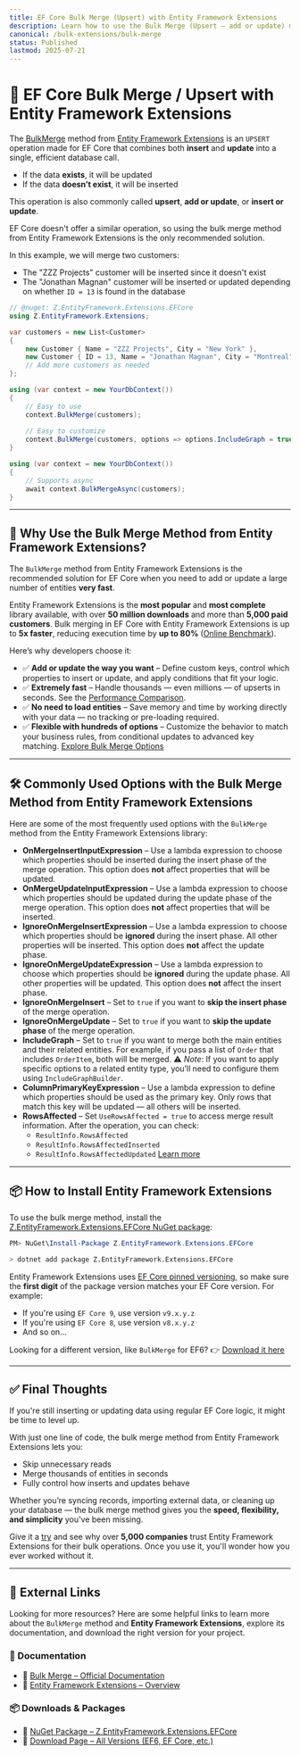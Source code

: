 ```yaml
---
title: EF Core Bulk Merge (Upsert) with Entity Framework Extensions  
description: Learn how to use the Bulk Merge (Upsert – add or update) method from Entity Framework Extensions to efficiently merge entities in your database.  
canonical: /bulk-extensions/bulk-merge  
status: Published  
lastmod: 2025-07-21  
---
```


# 🧩 EF Core Bulk Merge / Upsert with Entity Framework Extensions

The [BulkMerge](https://entityframework-extensions.net/bulk-merge) method from [Entity Framework Extensions](https://entityframework-extensions.net/bulk-merge) is an `UPSERT` operation made for EF Core that combines both **insert** and **update** into a single, efficient database call.

* If the data **exists**, it will be updated
* If the data **doesn’t exist**, it will be inserted

This operation is also commonly called **upsert**, **add or update**, or **insert or update**.

EF Core doesn't offer a similar operation, so using the bulk merge method from Entity Framework Extensions is the only recommended solution.

In this example, we will merge two customers:

* The "ZZZ Projects" customer will be inserted since it doesn't exist
* The "Jonathan Magnan" customer will be inserted or updated depending on whether `ID = 13` is found in the database

```csharp
// @nuget: Z.EntityFramework.Extensions.EFCore
using Z.EntityFramework.Extensions;

var customers = new List<Customer>
{
    new Customer { Name = "ZZZ Projects", City = "New York" },
    new Customer { ID = 13, Name = "Jonathan Magnan", City = "Montreal" }
    // Add more customers as needed
};

using (var context = new YourDbContext())
{
    // Easy to use
    context.BulkMerge(customers);
    
    // Easy to customize
    context.BulkMerge(customers, options => options.IncludeGraph = true);
}

using (var context = new YourDbContext())
{
    // Supports async
    await context.BulkMergeAsync(customers);
}
```

---

## 🚀 Why Use the Bulk Merge Method from Entity Framework Extensions?

The `BulkMerge` method from Entity Framework Extensions is the recommended solution for EF Core when you need to add or update a large number of entities **very fast**.

Entity Framework Extensions is the **most popular** and **most complete** library available, with over **50 million downloads** and more than **5,000 paid customers**. Bulk merging in EF Core with Entity Framework Extensions is up to **5x faster**, reducing execution time by **up to 80%** ([Online Benchmark](https://dotnetfiddle.net/hmDtiI)).

Here’s why developers choose it:

* ✅ **Add or update the way you want** – Define custom keys, control which properties to insert or update, and apply conditions that fit your logic.
* ✅ **Extremely fast** – Handle thousands — even millions — of upserts in seconds. See the [Performance Comparison](https://entityframework-extensions.net/bulk-merge#performance-comparison).
* ✅ **No need to load entities** – Save memory and time by working directly with your data — no tracking or pre-loading required.
* ✅ **Flexible with hundreds of options** – Customize the behavior to match your business rules, from conditional updates to advanced key matching.
  [Explore Bulk Merge Options](https://entityframework-extensions.net/bulk-merge#bulk-merge-options)

---

## 🛠️ Commonly Used Options with the Bulk Merge Method from Entity Framework Extensions

Here are some of the most frequently used options with the `BulkMerge` method from the Entity Framework Extensions library:

* **OnMergeInsertInputExpression** – Use a lambda expression to choose which properties should be inserted during the insert phase of the merge operation. This option does **not** affect properties that will be updated.
* **OnMergeUpdateInputExpression** – Use a lambda expression to choose which properties should be updated during the update phase of the merge operation. This option does **not** affect properties that will be inserted.
* **IgnoreOnMergeInsertExpression** – Use a lambda expression to choose which properties should be **ignored** during the insert phase. All other properties will be inserted. This option does **not** affect the update phase.
* **IgnoreOnMergeUpdateExpression** – Use a lambda expression to choose which properties should be **ignored** during the update phase. All other properties will be updated. This option does **not** affect the insert phase.
* **IgnoreOnMergeInsert** – Set to `true` if you want to **skip the insert phase** of the merge operation.
* **IgnoreOnMergeUpdate** – Set to `true` if you want to **skip the update phase** of the merge operation.
* **IncludeGraph** – Set to `true` if you want to merge both the main entities and their related entities.
  For example, if you pass a list of `Order` that includes `OrderItem`, both will be merged.
  ⚠️ *Note*: If you want to apply specific options to a related entity type, you’ll need to configure them using `IncludeGraphBuilder`.
* **ColumnPrimaryKeyExpression** – Use a lambda expression to define which properties should be used as the primary key.
  Only rows that match this key will be updated — all others will be inserted.
* **RowsAffected** – Set `UseRowsAffected = true` to access merge result information. After the operation, you can check:
  * `ResultInfo.RowsAffected`
  * `ResultInfo.RowsAffectedInserted`
  * `ResultInfo.RowsAffectedUpdated`
    [Learn more](https://entityframework-extensions.net/rows-affected)

---

## 📦 How to Install Entity Framework Extensions

To use the bulk merge method, install the [Z.EntityFramework.Extensions.EFCore NuGet package](https://www.nuget.org/packages/Z.EntityFramework.Extensions.EFCore/):

```powershell
PM> NuGet\Install-Package Z.EntityFramework.Extensions.EFCore
```

```bash
> dotnet add package Z.EntityFramework.Extensions.EFCore
```

Entity Framework Extensions uses [EF Core pinned versioning](https://entityframework-extensions.net/efcore-pinned-versioning), so make sure the **first digit** of the package version matches your EF Core version. For example:

* If you're using `EF Core 9`, use version `v9.x.y.z`
* If you're using `EF Core 8`, use version `v8.x.y.z`
* And so on...

Looking for a different version, like `BulkMerge` for EF6?
👉 [Download it here](https://entityframework-extensions.net/download)

---

## ✅ Final Thoughts

If you're still inserting or updating data using regular EF Core logic, it might be time to level up.

With just one line of code, the bulk merge method from Entity Framework Extensions lets you:

* Skip unnecessary reads
* Merge thousands of entities in seconds
* Fully control how inserts and updates behave

Whether you’re syncing records, importing external data, or cleaning up your database —
the bulk merge method gives you the **speed, flexibility, and simplicity** you've been missing.

Give it a [try](https://entityframework-extensions.net/) and see why over **5,000 companies** trust Entity Framework Extensions for their bulk operations. Once you use it, you'll wonder how you ever worked without it.

---

## 🔗 External Links

Looking for more resources? Here are some helpful links to learn more about the `BulkMerge` method and **Entity Framework Extensions**, explore its documentation, and download the right version for your project.

### 📘 Documentation

* 🔗 [Bulk Merge – Official Documentation](https://entityframework-extensions.net/bulk-merge)
* 🔗 [Entity Framework Extensions – Overview](https://entityframework-extensions.net/)

### 📦 Downloads & Packages

* 🔗 [NuGet Package – Z.EntityFramework.Extensions.EFCore](https://www.nuget.org/packages/Z.EntityFramework.Extensions.EFCore)
* 🔗 [Download Page – All Versions (EF6, EF Core, etc.)](https://entityframework-extensions.net/download)